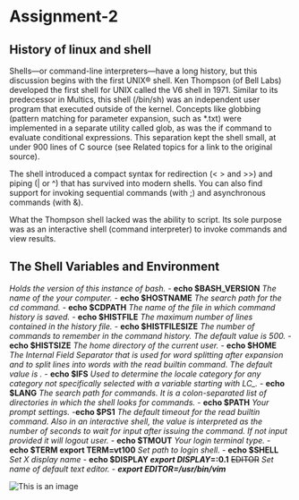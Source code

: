 # Assignment-2

## History of linux and shell 

Shells—or command-line interpreters—have a long history, but this discussion begins with the first UNIX® shell. Ken Thompson (of Bell Labs) developed the first shell for UNIX called the V6 shell in 1971. Similar to its predecessor in Multics, this shell (/bin/sh) was an independent user program that executed outside of the kernel. Concepts like globbing (pattern matching for parameter expansion, such as *.txt) were implemented in a separate utility called glob, as was the if command to evaluate conditional expressions. This separation kept the shell small, at under 900 lines of C source (see Related topics for a link to the original source).

The shell introduced a compact syntax for redirection (< > and >>) and piping (| or ^) that has survived into modern shells. You can also find support for invoking sequential commands (with ;) and asynchronous commands (with &).

What the Thompson shell lacked was the ability to script. Its sole purpose was as an interactive shell (command interpreter) to invoke commands and view results.

## The Shell Variables and Environment

*Holds the version of this instance of bash.* - **echo $BASH_VERSION**
*The name of the your computer.* - **echo $HOSTNAME**
*The search path for the cd command.* - **echo $CDPATH**
*The name of the file in which command history is saved.* - **echo $HISTFILE**
*The maximum number of lines contained in the history file.* - **echo $HISTFILESIZE**
*The number of commands to remember in the command history. The default value is 500.* - **echo $HISTSIZE**
*The home directory of the current user.* - **echo $HOME**
*The Internal Field Separator that is used for word splitting after expansion and to split lines into words with the read builtin command. The default value is <space><tab><newline>.* - **echo $IFS**
*Used to determine the locale category for any category not specifically selected with a variable starting with LC_.* - **echo $LANG**
*The search path for commands. It is a colon-separated list of directories in which the shell looks for commands.* - **echo $PATH**
*Your prompt settings.* -**echo $PS1**
*The default timeout for the read builtin command. Also in an interactive shell, the value is interpreted as the number of seconds to wait for input after issuing the command. If not input provided it will logout user.* - **echo $TMOUT**
*Your login terminal type.* - **echo $TERM
export TERM=vt100**
*Set path to login shell.* - **echo $SHELL**
*Set X display name* - **echo $DISPLAY _export DISPLAY_=:0.1**
~~EDITOR~~ *Set name of default text editor.* - ***export EDITOR=/usr/bin/vim***


![This is an image](https://myoctocat.com/assets/images/base-octocat.svg)